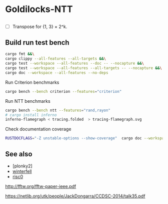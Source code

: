 # Goldilocks-NTT

##

* [ ] Transpose for {1, 3} × 2^k.


## Build run test bench

```sh
cargo fmt &&\
cargo clippy --all-features --all-targets &&\
cargo test --workspace --all-features --doc -- --nocapture &&\
cargo test --workspace --all-features --all-targets -- --nocapture &&\
cargo doc --workspace --all-features --no-deps
```

Run Criterion benchmarks

```sh
cargo bench --bench criterion --features="criterion"
```

Run NTT benchmarks

```sh
cargo bench --bench ntt --features="rand,rayon"
# cargo install inferno
inferno-flamegraph < tracing.folded  > tracing-flamegraph.svg
```

Check documentation coverage

```sh
RUSTDOCFLAGS="-Z unstable-options --show-coverage"  cargo doc --workspace --all-features --no-deps
```

## See also

* [plonky2]
* [winterfell]
* [risc0]

[plonky]: https://github.com/mir-protocol/plonky2/blob/d90a0559297366e1e2390cff9e3d1d5cf53875b7/field/src/goldilocks_field.rs
[winterfell]: https://github.com/novifinancial/winterfell/blob/21173bdf3e552ca7662c7aa2d34515b084ae21b0/math/src/field/f64/mod.rs
[risc0]: https://github.com/risc0/risc0/blob/main/risc0/zkp/src/field/goldilocks.rs


http://fftw.org/fftw-paper-ieee.pdf

https://netlib.org/utk/people/JackDongarra/CCDSC-2014/talk35.pdf
